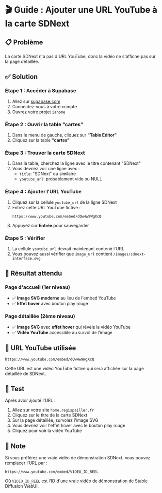# 🎬 Guide : Ajouter une URL YouTube à la carte SDNext

## 📋 Problème
La carte SDNext n'a pas d'URL YouTube, donc la vidéo ne s'affiche pas sur la page détaillée.

## ✅ Solution

### Étape 1 : Accéder à Supabase
1. Allez sur [supabase.com](https://supabase.com)
2. Connectez-vous à votre compte
3. Ouvrez votre projet `iahome`

### Étape 2 : Ouvrir la table "cartes"
1. Dans le menu de gauche, cliquez sur **"Table Editor"**
2. Cliquez sur la table **"cartes"**

### Étape 3 : Trouver la carte SDNext
1. Dans la table, cherchez la ligne avec le titre contenant "SDNext"
2. Vous devriez voir une ligne avec :
   - `title`: "SDNext" ou similaire
   - `youtube_url`: probablement vide ou NULL

### Étape 4 : Ajouter l'URL YouTube
1. Cliquez sur la cellule `youtube_url` de la ligne SDNext
2. Entrez cette URL YouTube fictive :
   ```
   https://www.youtube.com/embed/dQw4w9WgXcQ
   ```
3. Appuyez sur **Entrée** pour sauvegarder

### Étape 5 : Vérifier
1. La cellule `youtube_url` devrait maintenant contenir l'URL
2. Vous pouvez aussi vérifier que `image_url` contient `/images/sdnext-interface.svg`

## 🎯 Résultat attendu

### Page d'accueil (1er niveau)
- ✅ **Image SVG moderne** au lieu de l'embed YouTube
- ✅ **Effet hover** avec bouton play rouge

### Page détaillée (2ème niveau)
- ✅ **Image SVG** avec **effet hover** qui révèle la vidéo YouTube
- ✅ **Vidéo YouTube** accessible au survol de l'image

## 🔗 URL YouTube utilisée
```
https://www.youtube.com/embed/dQw4w9WgXcQ
```

Cette URL est une vidéo YouTube fictive qui sera affichée sur la page détaillée de SDNext.

## 🧪 Test
Après avoir ajouté l'URL :
1. Allez sur votre site `home.regispailler.fr`
2. Cliquez sur le titre de la carte SDNext
3. Sur la page détaillée, survolez l'image SVG
4. Vous devriez voir l'effet hover avec le bouton play rouge
5. Cliquez pour voir la vidéo YouTube

## 📝 Note
Si vous préférez une vraie vidéo de démonstration SDNext, vous pouvez remplacer l'URL par :
```
https://www.youtube.com/embed/VIDEO_ID_REEL
```

Où `VIDEO_ID_REEL` est l'ID d'une vraie vidéo de démonstration de Stable Diffusion WebUI. 